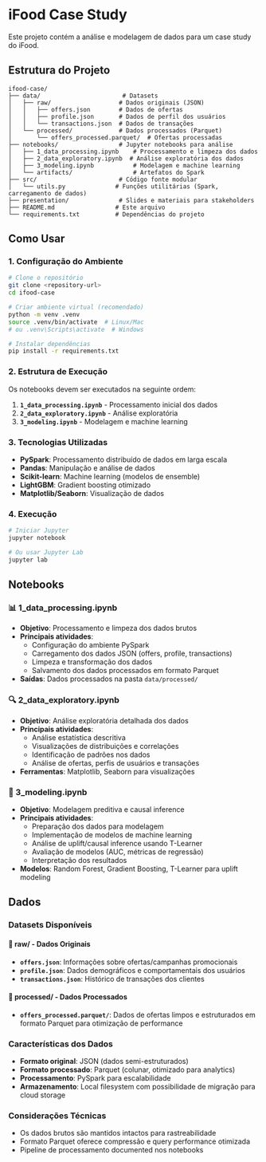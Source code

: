 # iFood Case Study

Este projeto contém a análise e modelagem de dados para um case study do iFood.

## Estrutura do Projeto

```
ifood-case/
├── data/                       # Datasets
│   ├── raw/                   # Dados originais (JSON)
│   │   ├── offers.json        # Dados de ofertas
│   │   ├── profile.json       # Dados de perfil dos usuários
│   │   └── transactions.json  # Dados de transações
│   └── processed/             # Dados processados (Parquet)
│       └── offers_processed.parquet/  # Ofertas processadas
├── notebooks/                 # Jupyter notebooks para análise
│   ├── 1_data_processing.ipynb    # Processamento e limpeza dos dados
│   ├── 2_data_exploratory.ipynb  # Análise exploratória dos dados
│   ├── 3_modeling.ipynb           # Modelagem e machine learning
│   └── artifacts/                 # Artefatos do Spark
├── src/                       # Código fonte modular
│   └── utils.py              # Funções utilitárias (Spark, carregamento de dados)
├── presentation/              # Slides e materiais para stakeholders
├── README.md                 # Este arquivo
└── requirements.txt          # Dependências do projeto
```

## Como Usar

### 1. Configuração do Ambiente

```bash
# Clone o repositório
git clone <repository-url>
cd ifood-case

# Criar ambiente virtual (recomendado)
python -m venv .venv
source .venv/bin/activate  # Linux/Mac
# ou .venv\Scripts\activate  # Windows

# Instalar dependências
pip install -r requirements.txt
```

### 2. Estrutura de Execução

Os notebooks devem ser executados na seguinte ordem:

1. **`1_data_processing.ipynb`** - Processamento inicial dos dados
2. **`2_data_exploratory.ipynb`** - Análise exploratória 
3. **`3_modeling.ipynb`** - Modelagem e machine learning

### 3. Tecnologias Utilizadas

- **PySpark**: Processamento distribuído de dados em larga escala
- **Pandas**: Manipulação e análise de dados
- **Scikit-learn**: Machine learning (modelos de ensemble)
- **LightGBM**: Gradient boosting otimizado
- **Matplotlib/Seaborn**: Visualização de dados

### 4. Execução

```bash
# Iniciar Jupyter
jupyter notebook

# Ou usar Jupyter Lab
jupyter lab
```

## Notebooks

### 📊 1_data_processing.ipynb
- **Objetivo**: Processamento e limpeza dos dados brutos
- **Principais atividades**:
  - Configuração do ambiente PySpark
  - Carregamento dos dados JSON (offers, profile, transactions)
  - Limpeza e transformação dos dados
  - Salvamento dos dados processados em formato Parquet
- **Saídas**: Dados processados na pasta `data/processed/`

### 🔍 2_data_exploratory.ipynb  
- **Objetivo**: Análise exploratória detalhada dos dados
- **Principais atividades**:
  - Análise estatística descritiva
  - Visualizações de distribuições e correlações
  - Identificação de padrões nos dados
  - Análise de ofertas, perfis de usuários e transações
- **Ferramentas**: Matplotlib, Seaborn para visualizações

### 🤖 3_modeling.ipynb
- **Objetivo**: Modelagem preditiva e causal inference
- **Principais atividades**:
  - Preparação dos dados para modelagem
  - Implementação de modelos de machine learning
  - Análise de uplift/causal inference usando T-Learner
  - Avaliação de modelos (AUC, métricas de regressão)
  - Interpretação dos resultados
- **Modelos**: Random Forest, Gradient Boosting, T-Learner para uplift modeling


## Dados

### Datasets Disponíveis

#### 📁 raw/ - Dados Originais
- **`offers.json`**: Informações sobre ofertas/campanhas promocionais
- **`profile.json`**: Dados demográficos e comportamentais dos usuários
- **`transactions.json`**: Histórico de transações dos clientes

#### 📁 processed/ - Dados Processados
- **`offers_processed.parquet/`**: Dados de ofertas limpos e estruturados em formato Parquet para otimização de performance

### Características dos Dados
- **Formato original**: JSON (dados semi-estruturados)
- **Formato processado**: Parquet (colunar, otimizado para analytics)
- **Processamento**: PySpark para escalabilidade
- **Armazenamento**: Local filesystem com possibilidade de migração para cloud storage

### Considerações Técnicas
- Os dados brutos são mantidos intactos para rastreabilidade
- Formato Parquet oferece compressão e query performance otimizada
- Pipeline de processamento documented nos notebooks